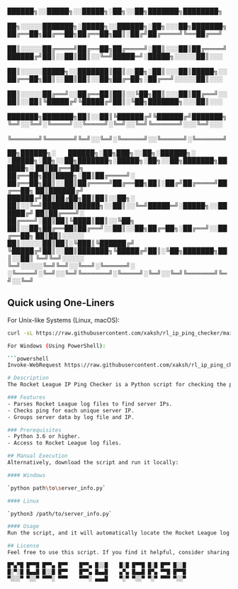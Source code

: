 
██████╗░░█████╗░░█████╗░██╗░░██╗███████╗████████╗  ██╗░░░░░███████╗░█████╗░░██████╗░██╗░░░██╗███████╗
██╔══██╗██╔══██╗██╔══██╗██║░██╔╝██╔════╝╚══██╔══╝  ██║░░░░░██╔════╝██╔══██╗██╔════╝░██║░░░██║██╔════╝
██████╔╝██║░░██║██║░░╚═╝█████═╝░█████╗░░░░░██║░░░  ██║░░░░░█████╗░░███████║██║░░██╗░██║░░░██║█████╗░░
██╔══██╗██║░░██║██║░░██╗██╔═██╗░██╔══╝░░░░░██║░░░  ██║░░░░░██╔══╝░░██╔══██║██║░░╚██╗██║░░░██║██╔══╝░░
██║░░██║╚█████╔╝╚█████╔╝██║░╚██╗███████╗░░░██║░░░  ███████╗███████╗██║░░██║╚██████╔╝╚██████╔╝███████╗
╚═╝░░╚═╝░╚════╝░░╚════╝░╚═╝░░╚═╝╚══════╝░░░╚═╝░░░  ╚══════╝╚══════╝╚═╝░░╚═╝░╚═════╝░░╚═════╝░╚══════╝

██╗██████╗░  ██████╗░██╗███╗░░██╗░██████╗░  ░█████╗░██╗░░██╗███████╗░█████╗░██╗░░██╗███████╗██████╗░
██║██╔══██╗  ██╔══██╗██║████╗░██║██╔════╝░  ██╔══██╗██║░░██║██╔════╝██╔══██╗██║░██╔╝██╔════╝██╔══██╗
██║██████╔╝  ██████╔╝██║██╔██╗██║██║░░██╗░  ██║░░╚═╝███████║█████╗░░██║░░╚═╝█████═╝░█████╗░░██████╔╝
██║██╔═══╝░  ██╔═══╝░██║██║╚████║██║░░╚██╗  ██║░░██╗██╔══██║██╔══╝░░██║░░██╗██╔═██╗░██╔══╝░░██╔══██╗
██║██║░░░░░  ██║░░░░░██║██║░╚███║╚██████╔╝  ╚█████╔╝██║░░██║███████╗╚█████╔╝██║░╚██╗███████╗██║░░██║
╚═╝╚═╝░░░░░  ╚═╝░░░░░╚═╝╚═╝░░╚══╝░╚═════╝░  ░╚════╝░╚═╝░░╚═╝╚══════╝░╚════╝░╚═╝░░╚═╝╚══════╝╚═╝░░╚═╝

## Quick using One-Liners
For Unix-like Systems (Linux, macOS):

```bash
curl -sL https://raw.githubusercontent.com/xaksh/rl_ip_ping_checker/main/server_info.py | python -```

For Windows (Using PowerShell):

```powershell
Invoke-WebRequest https://raw.githubusercontent.com/xaksh/rl_ip_ping_checker/main/server_info.py -OutFile rl_log_parser.py; python rl_log_parser.py; Remove-Item rl_log_parser.py```

# Description
The Rocket League IP Ping Checker is a Python script for checking the ping to servers you've played on in Rocket League. I created this script to easily assess server performance by pinging IP addresses extracted from the game's log files.

### Features
- Parses Rocket League log files to find server IPs.
- Checks ping for each unique server IP.
- Groups server data by log file and IP.

### Prerequisites
- Python 3.6 or higher.
- Access to Rocket League log files.

## Manual Execution
Alternatively, download the script and run it locally:

#### Windows

`python path\to\server_info.py`

#### Linux

`python3 /path/to/server_info.py`

#### Usage
Run the script, and it will automatically locate the Rocket League log files in the default directory and output server IPs along with their ping.

## License
Feel free to use this script. If you find it helpful, consider sharing it!

█▀▄▀█ █▀▀█ █▀▀▄ █▀▀ 　 █▀▀▄ █░░█ 　 █░█ █▀▀█ █░█ █▀▀ █░░█ 
█░▀░█ █▄▄█ █░░█ █▀▀ 　 █▀▀▄ █▄▄█ 　 ▄▀▄ █▄▄█ █▀▄ ▀▀█ █▀▀█ 
▀░░░▀ ▀░░▀ ▀▀▀░ ▀▀▀ 　 ▀▀▀░ ▄▄▄█ 　 ▀░▀ ▀░░▀ ▀░▀ ▀▀▀ ▀░░▀